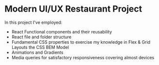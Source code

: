 # Modern UI/UX Restaurant Project

In this project I've employed:

- React Functional components and their reusability
- React file and folder structure
- Fundamental CSS properties to exercise my knowledge in Flex & Grid Layouts
  the CSS BEM Model
- Animations and Gradients
- Media queries for satisfactory responsiveness covering almost devices
